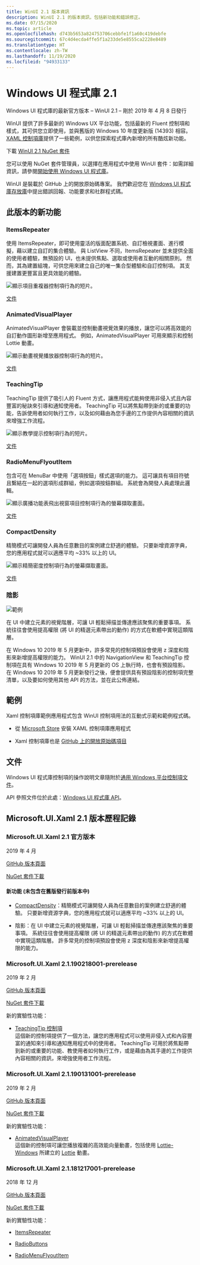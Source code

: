 ```yaml
---
title: WinUI 2.1 版本資訊
description: WinUI 2.1 的版本資訊，包括新功能和錯誤修正。
ms.date: 07/15/2020
ms.topic: article
ms.openlocfilehash: d743b5653a824753706cebbfe1f1a60c419debfe
ms.sourcegitcommit: 67c4d4ecda4ffe5f1a233de5e8555ca2228e8489
ms.translationtype: HT
ms.contentlocale: zh-TW
ms.lasthandoff: 11/19/2020
ms.locfileid: "94933133"
---
```

# <a name="windows-ui-library-21"></a>Windows UI 程式庫 2.1

Windows UI 程式庫的最新官方版本 – WinUI 2.1 – 剛於 2019 年 4 月 8 日發行 

WinUI 提供了許多最新的 Windows UX 平台功能，包括最新的 Fluent 控制項和樣式，其可供您立即使用，並與舊版的 Windows 10 年度更新版 (14393) 相容。 [XAML 控制項庫](/windows/uwp/design/controls-and-patterns/#xaml-controls-gallery)提供了一些範例，以供您探索程式庫內新增的所有酷炫新功能。

下載 [WinUI 2.1 NuGet 套件](https://www.nuget.org/packages/Microsoft.UI.Xaml/2.1.190405004)

您可以使用 NuGet 套件管理員，以選擇在應用程式中使用 WinUI 套件：如需詳細資訊，請參閱[開始使用 Windows UI 程式庫](/uwp/toolkits/winui/getting-started)。

WinUI 是裝載於 GitHub 上的開放原始碼專案。 我們歡迎您在 [Windows UI 程式庫存放庫](https://aka.ms/winui)中提出錯誤回報、功能要求和社群程式碼。

## <a name="whats-new-in-this-release"></a>此版本的新功能

### <a name="itemsrepeater"></a>ItemsRepeater

使用 ItemsRepeater，即可使用靈活的版面配置系統、自訂檢視畫面、進行模擬，藉以建立自訂的集合體驗。
與 ListView 不同，ItemsRepeater 並未提供全面的使用者體驗，無預設的 UI，也未提供焦點、選取或使用者互動的相關原則。 然而，其為建置組塊，可供您用來建立自己的唯一集合型體驗和自訂控制項。 其支援建置更豐富且更具效能的體驗。

![顯示項目重複器控制項行為的短片。](../images/ItemsRepeater%20-%20MSN%20News.gif)

[文件](/windows/uwp/design/controls-and-patterns/items-repeater)

### <a name="animatedvisualplayer"></a>AnimatedVisualPlayer

AnimatedVisualPlayer 會裝載並控制動畫視覺效果的播放，讓您可以將高效能的自訂動作圖形新增至應用程式。 例如，AnimatedVisualPlayer 可用來顯示和控制 Lottie 動畫。

![顯示動畫視覺播放器控制項行為的短片。](../images/AnimatedVisualPlayerUpdated.gif)

[文件](/windows/communitytoolkit/animations/lottie)

### <a name="teachingtip"></a>TeachingTip

TeachingTip 提供了吸引人的 Fluent 方式，讓應用程式能夠使用非侵入式且內容豐富的秘訣來引導和通知使用者。 TeachingTip 可以將焦點帶到新的或重要的功能，告訴使用者如何執行工作，以及如何藉由為您手邊的工作提供內容相關的資訊來增強工作流程。

![顯示教學提示控制項行為的短片。](../images/TeachingTipUpdated.gif)

[文件](/windows/uwp/design/controls-and-patterns/dialogs-and-flyouts/teaching-tip)

### <a name="radiomenuflyoutitem"></a>RadioMenuFlyoutItem

包含可在 MenuBar 中使用「選項按鈕」樣式選項的能力。 這可讓具有項目符號且繫結在一起的選項形成群組，例如選項按鈕群組。 系統會為開發人員處理此邏輯。

![顯示廣播功能表飛出視窗項目控制項行為的螢幕擷取畫面。](../images/RadioMenuFlyoutItem1.png)

[文件](/windows/uwp/design/controls-and-patterns/menus#create-a-menu-flyout-or-a-context-menu)

### <a name="compactdensity"></a>CompactDensity

精簡模式可讓開發人員為任意數目的案例建立舒適的體驗。 只要新增資源字典，您的應用程式就可以適應平均 ~33% 以上的 UI。

![顯示精簡密度控制項行為的螢幕擷取畫面。](../images/CompactDensityUpdated.png)

[文件](/windows/uwp/design/style/spacing)

### <a name="shadows"></a>陰影

![範例](../images/shadow.gif)

在 UI 中建立元素的視覺階層，可讓 UI 輕鬆掃描並傳達應該聚焦的重要事項。 系統往往會使用提高權限 (將 UI 的精選元素帶出的動作) 的方式在軟體中實現這類階層。 

在 Windows 10 2019 年 5 月更新中，許多常見的控制項預設會使用 z 深度和陰影來新增提高權限的能力。 WinUI 2.1 中的 NavigationView 和 TeachingTip 控制項在具有 Windows 10 2019 年 5 月更新的 OS 上執行時，也會有預設陰影。 在 Windows 10 2019 年 5 月更新發行之後，便會提供具有預設陰影的控制項完整清單，以及要如何使用其他 API 的方法，並在此公佈連結。

## <a name="examples"></a>範例

Xaml 控制項庫範例應用程式包含 WinUI 控制項用法的互動式示範和範例程式碼。

* 從 [Microsoft Store](
https://www.microsoft.com/p/xaml-controls-gallery/9msvh128x2zt) 安裝 XAML 控制項庫應用程式

* Xaml 控制項庫也是 [GitHub 上的開放原始碼項目](
https://github.com/Microsoft/Xaml-Controls-Gallery)

## <a name="documentation"></a>文件

Windows UI 程式庫控制項的操作說明文章隨附於[通用 Windows 平台控制項文件](/windows/uwp/design/controls-and-patterns/)。

API 參照文件位於此處：[Windows UI 程式庫 API](/windows/winui/api/)。

## <a name="microsoftuixaml-21-version-history"></a>Microsoft.UI.Xaml 2.1 版本歷程記錄

### <a name="microsoftuixaml-21-official-release"></a>Microsoft.UI.Xaml 2.1 官方版本

2019 年 4 月

[GitHub 版本頁面](https://github.com/Microsoft/microsoft-ui-xaml/releases)

[NuGet 套件下載](https://www.nuget.org/packages/Microsoft.UI.Xaml/2.1.190405004)

#### <a name="new-feature-not-included-in-earlier-pre-releases"></a>新功能 (未包含在舊版發行前版本中)

* [CompactDensity](/windows/uwp/design/style/spacing)：精簡模式可讓開發人員為任意數目的案例建立舒適的體驗。 只要新增資源字典，您的應用程式就可以適應平均 ~33% 以上的 UI。

* 陰影：在 UI 中建立元素的視覺階層，可讓 UI 輕鬆掃描並傳達應該聚焦的重要事項。 系統往往會使用提高權限 (將 UI 的精選元素帶出的動作) 的方式在軟體中實現這類階層。 許多常見的控制項預設會使用 z 深度和陰影來新增提高權限的能力。  

### <a name="microsoftuixaml-21190218001-prerelease"></a>Microsoft.UI.Xaml 2.1.190218001-prerelease

2019 年 2 月

[GitHub 版本頁面](https://github.com/Microsoft/microsoft-ui-xaml/releases/tag/v2.1.190219001-prerelease)

[NuGet 套件下載](https://www.nuget.org/packages/Microsoft.UI.Xaml/2.1.190218001-prerelease)

新的實驗性功能：

* [TeachingTip 控制項](https://github.com/Microsoft/microsoft-ui-xaml/issues/21)  
  這個新的控制項提供了一個方法，讓您的應用程式可以使用非侵入式和內容豐富的通知來引導和通知應用程式中的使用者。 TeachingTip 可用於將焦點帶到新的或重要的功能、教使用者如何執行工作，或是藉由為其手邊的工作提供內容相關的資訊，來增強使用者工作流程。

### <a name="microsoftuixaml-21190131001-prerelease"></a>Microsoft.UI.Xaml 2.1.190131001-prerelease

2019 年 2 月

[GitHub 版本頁面](https://github.com/Microsoft/microsoft-ui-xaml/releases/tag/v2.1.190131001-prerelease)

[NuGet 套件下載](https://www.nuget.org/packages/Microsoft.UI.Xaml/2.1.190131001-prerelease)

新的實驗性功能：

* [AnimatedVisualPlayer](/uwp/api/microsoft.ui.xaml.controls.animatedvisualplayer)  
  這個新的控制項可讓您播放複雜的高效能向量動畫，包括使用 [Lottie-Windows](/windows/communitytoolkit/animations/lottie) 所建立的 [Lottie](https://github.com/airbnb/lottie) 動畫。

### <a name="microsoftuixaml-21181217001-prerelease"></a>Microsoft.UI.Xaml 2.1.181217001-prerelease

2018 年 12 月

[GitHub 版本頁面](https://github.com/Microsoft/microsoft-ui-xaml/releases/tag/v2.1.181217001-prerelease)

[NuGet 套件下載](https://www.nuget.org/packages/Microsoft.UI.Xaml/2.1.181217001-prerelease)

新的實驗性功能：

* [ItemsRepeater](/uwp/api/microsoft.ui.xaml.controls.itemsrepeater)

* [RadioButtons](/uwp/api/microsoft.ui.xaml.controls.radiobuttons)

* [RadioMenuFlyoutItem](/uwp/api/microsoft.ui.xaml.controls.radiomenuflyoutitem)
